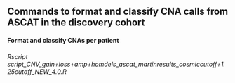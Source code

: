 ## Commands to format and classify CNA calls from ASCAT in the discovery cohort

#### Format and classify CNAs per patient
###### Rscript script_CNV_gain+loss+amp+homdels_ascat_martinresults_cosmiccutoff+1.25cutoff_NEW_4.0.R

